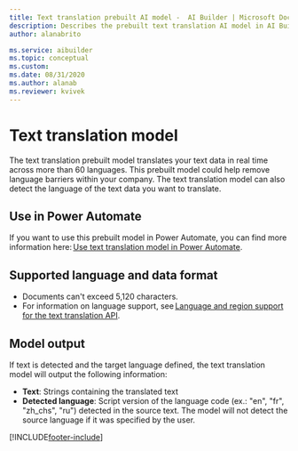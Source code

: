 ```yaml
---
title: Text translation prebuilt AI model -  AI Builder | Microsoft Docs
description: Describes the prebuilt text translation AI model in AI Builder.
author: alanabrito

ms.service: aibuilder
ms.topic: conceptual
ms.custom: 
ms.date: 08/31/2020
ms.author: alanab
ms.reviewer: kvivek
---
```


# Text translation model

The text translation prebuilt model translates your text data in real time across more than 60 languages. This prebuilt model could help remove language barriers within your company. The text translation model can also detect the language of the text data you want to translate.

## Use in Power Automate

If you want to use this prebuilt model in Power Automate, you can find more information here: [Use text translation model in Power Automate](flow-text-translation.md).
  
## Supported language and data format

- Documents can't exceed 5,120 characters.
- For information on language support, see [Language and region support for the text translation API](/azure/cognitive-services/translator/language-support#translation).

## Model output

If text is detected and the target language defined, the text translation model will output the following information:

- **Text**:  Strings containing the translated text
- **Detected language**: Script version of the language code (ex.: "en", "fr", "zh_chs", "ru") detected in the source text. The model will not detect the source language if it was specified by the user.


[!INCLUDE[footer-include](includes/footer-banner.md)]